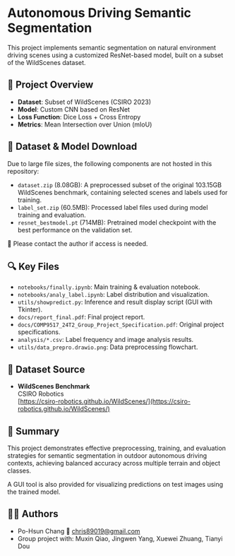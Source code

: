 # Autonomous Driving Semantic Segmentation

This project implements semantic segmentation on natural environment driving scenes using a customized ResNet-based model, built on a subset of the WildScenes dataset.

## 📘 Project Overview

- **Dataset**: Subset of WildScenes (CSIRO 2023)
- **Model**: Custom CNN based on ResNet
- **Loss Function**: Dice Loss + Cross Entropy
- **Metrics**: Mean Intersection over Union (mIoU)

## 📁 Dataset & Model Download

Due to large file sizes, the following components are not hosted in this repository:

- `dataset.zip` (8.08GB): A preprocessed subset of the original 103.15GB WildScenes benchmark, containing selected scenes and labels used for training.
- `label_set.zip` (60.5MB): Processed label files used during model training and evaluation.
- `resnet_bestmodel.pt` (714MB): Pretrained model checkpoint with the best performance on the validation set.

📩 Please contact the author if access is needed.

## 🔍 Key Files

- `notebooks/finally.ipynb`: Main training & evaluation notebook.
- `notebooks/analy_label.ipynb`: Label distribution and visualization.
- `utils/showpredict.py`: Inference and result display script (GUI with Tkinter).
- `docs/report_final.pdf`: Final project report.
- `docs/COMP9517_24T2_Group_Project_Specification.pdf`: Original project specifications.
- `analysis/*.csv`: Label frequency and image analysis results.
- `utils/data_prepro.drawio.png`: Data preprocessing flowchart.

## 🔬 Dataset Source

- **WildScenes Benchmark**  
  CSIRO Robotics  
  [https://csiro-robotics.github.io/WildScenes/](https://csiro-robotics.github.io/WildScenes/)

## 🧠 Summary

This project demonstrates effective preprocessing, training, and evaluation strategies for semantic segmentation in outdoor autonomous driving contexts, achieving balanced accuracy across multiple terrain and object classes.

A GUI tool is also provided for visualizing predictions on test images using the trained model.

## 🧑‍💻 Authors
- Po-Hsun Chang 📧 chris89019@gmail.com  
- Group project with: Muxin Qiao, Jingwen Yang, Xuewei Zhuang, Tianyi Dou
